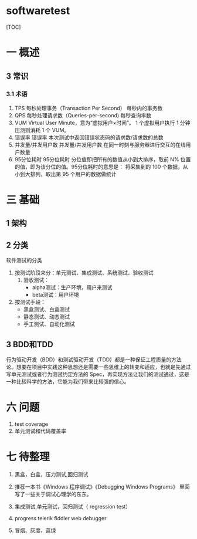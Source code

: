 # softwaretest
[TOC]
# 一 概述

## 3 常识
### 3.1 术语
1. TPS	每秒处理事务（Transaction Per Second）	每秒内的事务数
2. QPS	每秒处理请求数（Queries-per-second)	每秒查询率数
3. VUM	Virtual User Minute，意为“虚拟用户×时间”。	1 个虚拟用户执行 1 分钟压测则消耗 1 个 VUM。
4. 错误率	错误率	本次测试中返回错误状态码的请求数/请求数的总数
5. 并发量/并发用户数	并发量/并发用户数	在同一时刻与服务器进行交互的在线用户数量
6. 95分位耗时	95分位耗时	分位值即把所有的数值从小到大排序，取前 N% 位置的值，即为该分位的值。95分位耗时的意思是： 将采集到的 100 个数据，从小到大排列，取出第 95 个用户的数据做统计

# 三 基础

## 1 架构
## 2 分类
软件测试的分类
1. 按测试阶段来分：单元测试、集成测试、系统测试、验收测试
    1. 验收测试：
        * alpha测试：生产环境，用户来测试
        * beta测试：用户环境
2. 按测试手段：
    * 黑盒测试、白盒测试
    * 静态测试、动态测试
    * 手工测试、自动化测试
    
## 3 BDD和TDD
行为驱动开发（BDD）和测试驱动开发（TDD）都是一种保证工程质量的方法论。想要在项目中实践这种思想还是需要一些思维上的转变和适应，也就是先通过写单元测试或者行为测试约定方法的 Spec，再实现方法让我们的测试通过，这是一种比较科学的方法，它能为我们带来比较强的信心。

# 六 问题
1. test coverage
2. 单元测试和代码覆盖率


# 七 待整理
1. 黑盒，白盒，压力测试,回归测试
2. 推荐一本书《Windows 程序调试》《Debugging Windows Programs》 
里面写了一些关于调试心理学的东东。

3. 集成测试,单元测试，回归测试（ regression test）

4. progress telerik fiddler web debugger
5. 冒烟、灰度、蓝绿